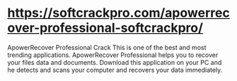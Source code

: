 # https://softcrackpro.com/apowerrecover-professional-softcrackpro/
ApowerRecover Professional Crack This is one of the best and most trending applications. ApowerRecover Professional helps you to recover your files data and documents. Download this application on your PC and he detects and scans your computer and recovers your data immediately.
